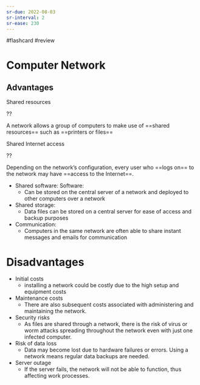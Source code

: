 ```yaml
---
sr-due: 2022-08-03
sr-interval: 2
sr-ease: 230
---
```


#flashcard #review 

# Computer Network

## Advantages

Shared resources

??

A network allows a group of computers to make use of ==shared resources== such as ==printers or files==

Shared Internet access

??

Depending on the network’s configuration, every user who ==logs on== to the network may have ==access to the Internet==.

- Shared software: Software:
    - Can be stored on the central server of a network and deployed to other computers over a network
- Shared storage:
    - Data files can be stored on a central server for ease of access and backup purposes
- Communication:
    - Computers in the same network are often able to share instant messages and emails for communication

# Disadvantages

- Initial costs
	- installing a network could be costly due to the high setup and equipment costs
- Maintenance costs
	- There are also subsequent costs associated with administering and maintaining the network.
- Security risks
	- As files are shared through a network, there is the risk of virus or worm attacks spreading throughout the network even with just one infected computer.
- Risk of data loss
	- Data may become lost due to hardware failures or errors. Using a network means regular data backups are needed.
- Server outage
	- If the server fails, the network will not be able to function, thus affecting work processes.